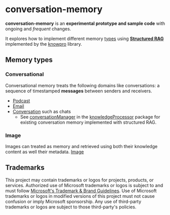 # conversation-memory

**conversation-memory** is an **experimental prototype and sample code** with ongoing and _frequent_ changes.

It explores how to implement different memory [types](#memory-types) using [**Structured RAG**](../../knowPro/README.md) implemented by the [knowpro](../../knowPro) library.

## Memory types

### Conversational

Conversational memory treats the following domains like conversations: a sequence of timestamped **messages** between senders and receivers.

- [Podcast](./src/podcast.ts)
- [Email](./src/emailMemory.ts)
- [Conversation](./src/conversationMemory.ts) such as chats
  - See [conversationManager](../../knowledgeProcessor/src/conversation/conversationManager.ts) in the [knowledgeProcessor](../../knowledgeProcessor) package for existing conversation memory implemented with structured RAG.

### Image

Images can treated as memory and retrieved using both their knowledge content as well their metadata.
[Image](../image/)

## Trademarks

This project may contain trademarks or logos for projects, products, or services. Authorized use of Microsoft
trademarks or logos is subject to and must follow
[Microsoft's Trademark & Brand Guidelines](https://www.microsoft.com/en-us/legal/intellectualproperty/trademarks/usage/general).
Use of Microsoft trademarks or logos in modified versions of this project must not cause confusion or imply Microsoft sponsorship.
Any use of third-party trademarks or logos are subject to those third-party's policies.

